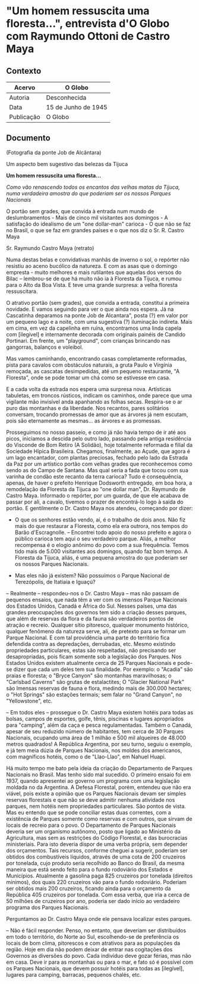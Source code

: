 # "Um homem ressuscita uma floresta…", entrevista d'O Globo com Raymundo Ottoni de Castro Maya

## Contexto

|Acervo| O Globo |
|-|-|
|Autoria|Desconhecida|
|Data|15 de Junho de 1945|
|Publicação|O Globo|

## Documento

(Fotografia da ponte Job de Alcântara)

Um aspecto bem sugestivo das belezas da Tijuca

__Um homem ressuscita uma floresta…__

_Como vão renascendo todos os encantos das velhas matas da Tijuca, numa verdadeira amostra do que poderiam ser os nossos Parques Nacionais_

O portão sem grades, que convida à entrada num mundo de deslumbramentos - Mais de cinco mil visitantes aos domingos - A satisfação do idealismo de um "one dollar-man" carioca - O que não se faz no Brasil, o que se faz em grandes países e o que nos diz o Sr. R. Castro Maya

Sr. Raymundo Castro Maya (retrato)

Numa destas belas e convidativas manhãs de inverno o sol, o repórter não resistiu ao aceno bucólico da natureza. E com as asas que o domingo empresta - muito melhores e mais rutilantes que aquelas dos versos do Bilac – lembrou-se de que há muito não ia à Floresta da Tijuca, e rumou para o Alto da Boa Vista. E teve uma grande surpresa: a velha floresta ressuscitara.

O atrativo portão (sem grades), que convida a entrada, constitui a primeira novidade. E vamos seguindo para ver o que ainda nos espera. Já na Cascatinha deparamos na ponte Job de Alcantara", posta (?) em valor por um pequeno lago e a noite, com uma sugestiva (?) iluminação indireta. Mais em cima, em vez da capelinha em ruína, encontramos uma linda capela com [ilegivel] e internamente decorada com originais painéis de Candido Portinari. Em frente, um "playground", com crianças brincando nas gangorras, balanços e voleibol.

Mas vamos caminhando, encontrando casas completamente reformadas, pista para cavalos com obstáculos naturais, a gruta Paulo e Virgínia remoçada, as cascatas desimpedidas, até um pequeno restaurante, "A Floresta", onde se pode tomar um chá como se estivesse em casa.

E a cada volta da estrada nos espera uma surpresa nova. Artísticas tabuletas, em troncos rústicos, indicam os caminhos, onde parece que uma vigilante mão invisível anda apanhando as folhas secas. Respira-se o ar puro das montanhas e da liberdade. Nos recantos, pares solitários conversam, trocando promessas de amor que as árvores já nem escutam, pois são eternamente as mesmas... as árvores e as promessas.

Prosseguimos no nosso passeio, e como já não havia tempo de ir até aos picos, iniciamos a descida pelo outro lado, passando pela antiga residência do Visconde de Bom Retiro (A Solidão), hoje totalmente reformada e filial da Sociedade Hípica Brasileira. Chegamos, finalmente, ao Açude, que agora é um lago encantador, com plantas preciosas, fechado pelo lado da Estrada da Paz por um artístico portão com velhas grades que reconhecemos como sendo as do Campo de Santana. Mas qual seria a fada que tocou com sua varinha de condão este recanto da terra carioca? Tudo é consequência, apenas, de haver o prefeito Henrique Dodsworth entregado, em boa hora, a remodelação da Floresta da Tijuca ao "one dollar man", Dr. Raymundo de Castro Maya. Informado o repórter, por um guarda, de que ele acabava de passar por ali, a cavalo, tivemos o prazer de encontrá-lo logo à saída do portão. E gentilmente o Dr. Castro Maya nos atendeu, começando por dizer:

- O que os senhores estão vendo, aí, é o trabalho de dois anos. Não fiz mais do que restaurar a Floresta, como ela era outrora, nos tempos do Barão d'Escragnolle. – Encontrei todo apoio do nosso prefeito e agora o público carioca tem aqui o seu verdadeiro parque. Aliás, a melhor recompensa é o elogio anônimo do povo com a sua frequência. Temos tido mais de 5.000 visitantes aos domingos, quando faz bom tempo. A Floresta da Tijuca, aliás, é uma pequena amostra do que poderiam ser os nossos Parques Nacionais.

- Mas eles não já existem? Não possuímos o Parque Nacional de Terezópolis, de Itatiaia e Iguaçú?

– Realmente – respondeu-nos o Dr. Castro Maya – mas não passam de pequenos ensaios, que nada têm a ver com os imensos Parque Nacionais dos Estados Unidos, Canadá e África do Sul. Nesses países, uma das grandes preocupações dos governos tem sido a criação desses parques, que além de reservas da flora e da fauna são verdadeiros pontos de atração e recreio. Qualquer sítio pitoresco, qualquer monumento histórico, qualquer fenômeno da natureza serve, ali, de pretexto para se formar um Parque Nacional. E com tal providência uma parte do território fica defendida contra as depredações, derrubadas, etc. Mesmo
existindo propriedades particulares, estas são respeitadas, não precisando ser desapropriadas, pois ficam somente sob a legislação dos Parques. Nos Estados Unidos existem atualmente cerca de 25 Parques Nacionais e pode-se dizer que cada um deles tem sua finalidade. Por exemplo: o "Acadia" são praias e floresta; o "Bryce Canyon" são montanhas maravilhosas; o "Carlsbad Caverns" são grutas de estalactites; O "Glacier National Park" são Imensas reservas de fauna e flora, medindo mais de 300.000 hectares; o "Hot Springs" são estações termais; sem falar no "Grand Canyon", no "Yellowstone", etc.

– Em todos eles – prossegue o Dr. Castro Maya existem hotéis para todas as bolsas, campos de esportes, golfe, tênis, piscinas e lugares apropriados para "camping", além da caça e pesca regulamentadas. Também o Canadá, apesar de seu reduzido número de habitantes, tem cerca de 30 Parques Nacionais, ocupando uma área de 1 milhão e 500 mil alqueires de 48.000 metros quadrados! A República Argentina, por seu turno, seguiu o exemplo, e já tem meia dúzia de Parques Nacionais, nos moldes dos americanos, com magníficos hotéis, como o de "Llao-Llao", em Nahuel Huapi.

Há muito tempo me bato pela ideia da criação do Departamento de Parques Nacionais no Brasil. Mas tenho sido mal sucedido. O primeiro ensaio foi em 1937, quando apresentei ao governo um programa com uma legislação moldada no da Argentina. A Defesa Florestal, porém, entendeu que não era viável, pois existe a opinião que os Parques Nacionais devam ser simples reservas florestais e que não se deve admitir nenhuma atividade nos parques, nem hotéis nem propriedades particulares. São pontos de vista. Mas eu entendo que se pode conciliar estas duas correntes, com a existência de Parques somente como reservas e com outros, que sirvam de locais de recreio para o povo. O Departamento de Parques Nacionais deveria ser um organismo autônomo, posto que ligado ao Ministério da Agricultura, mas sem as restrições do Código Florestal, e das burocracias ministeriais. Para isto deveria dispor de uma verba própria, sem depender dos orçamentos. Tais recursos, conforme cheguei a sugerir, poderiam ser obtidos dos combustíveis líquidos, através de uma cota de 200 cruzeiros por tonelada, cujo produto seria recolhido ao Banco do Brasil, da mesma maneira que está sendo feito para o fundo rodoviário dos Estados e Municípios. Atualmente a gasolina paga 825 cruzeiros por tonelada (direitos mínimos), dos quais 220 cruzeiros vão para o fundo rodoviário. Poderiam ser obtidos mais 200 cruzeiros, ficando ainda para o orçamento da República 405 cruzeiros por tonelada. Com essa verba, que iria a cerca de 50 milhões de cruzeiros por ano, poderia ser dado início ao verdadeiro programa dos Parques Nacionais.

Perguntamos ao Dr. Castro Maya onde ele pensava localizar estes parques.

– Não é fácil responder. Penso, no entanto, que deveriam ser distribuídos em todo o território, do Norte ao Sul, escolhendo-se de preferência os locais de bom clima, pitorescos e com atrativos para as populações da região. Hoje em dia não podem deixar de entrar nas cogitações dos Governos as diversões do povo. Cada indivíduo deve gozar férias, mas não em casa. Deve ir para as montanhas ou para o mar, e fato só é possível com os Parques Nacionais, que devem possuir hotéis para todas as [ilegível], lugares para camping, barracas, pequenos chalés, etc.
